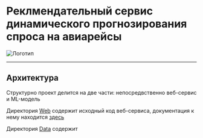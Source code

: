 # Реклмендательный сервис динамического прогнозирования спроса на авиарейсы

![Логотип](https://imdibil.ru/hackathon/web/views/assets/logo.jpg)

___

## Архитектура

Структурно проект делится на две части: непосредвственно веб-сервис и ML-модель

Директория [Web](/web) содержит исходный код веб-сервиса, документация к нему находится [здесь](/web/README.md)

Директория [Data](/data) содержит 

